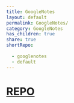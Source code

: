 ```yaml
---  
title: GoogleNotes    
layout: default  
permalink: GoogleNotes/  
category: GoogleNotes    
has_children: true    
share: true    
shortRepo:    
    
  - googlenotes    
  - default           
---  
```

  
# [REPO](https://github.com/14paxton/GoogleNotes)